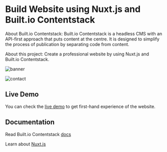 # Build Website using Nuxt.js and Built.io Contentstack

About Built.io Contentstack: Built.io Contentstack is a headless CMS with an API-first approach that puts content at the centre. It is designed to simplify the process of publication by separating code from content.

About this project: Create a professional website by using Nuxt.js and Built.io Contentstack.


![banner](https://images.contentstack.io/v3/assets/bltaec8b26e2a084fe4/blt1fa1fdf86eab5c77/5915cb6fbb766ec82fbdd91b/download "banner")

![contact](https://images.contentstack.io/v3/assets/bltaec8b26e2a084fe4/blt9a4d503193853b55/5922e4a623871e6a141b9e63/download "contact")

## Live Demo

You can check the [live demo](https://cs-nuxtjs-website.herokuapp.com) to get first-hand experience of the website.

## Documentation

Read Built.io Contentstack [docs](https://contentstackdocs.built.io)

Learn about [Nuxt.js](https://nuxtjs.org)






